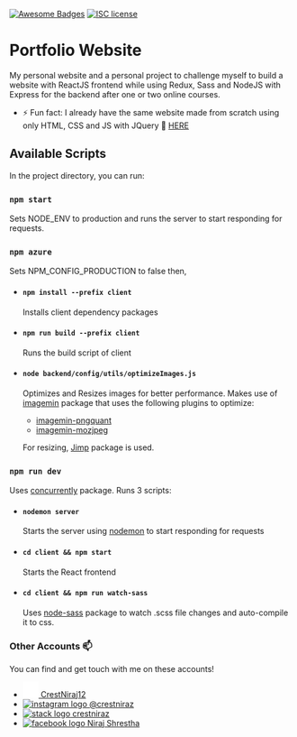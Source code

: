 [![Awesome Badges](https://img.shields.io/badge/badges-awesome-green.svg)](https://github.com/Naereen/badges)
[![ISC license](https://img.shields.io/badge/License-GPL%20v3.0-green.svg)](https://www.gnu.org/licenses/gpl-3.0.en.html)

# Portfolio Website

My personal website and a personal project to challenge myself to build a website with ReactJS frontend while using Redux, Sass and NodeJS with Express for the backend after one
or two online courses.

- ⚡ Fun fact: I already have the same website made from scratch using only HTML, CSS and JS with JQuery 🤯 [HERE](https://github.com/CrestNiraj12/Final-Website-Assignment)

## Available Scripts

In the project directory, you can run:

### `npm start`

Sets NODE_ENV to production and runs the server to start responding for requests.

### `npm azure`

Sets NPM_CONFIG_PRODUCTION to false then,

- #### `npm install --prefix client`

  Installs client dependency packages

- #### `npm run build --prefix client`

  Runs the build script of client

- #### `node backend/config/utils/optimizeImages.js`

  Optimizes and Resizes images for better performance. Makes use of [imagemin](https://www.npmjs.com/package/imagemin) package that uses the following plugins to optimize:

  - [imagemin-pngquant](https://www.npmjs.com/package/imagemin-pngquant)
  - [imagemin-mozjpeg](https://www.npmjs.com/package/imagemin-mozjpeg)

  For resizing, [Jimp](https://www.npmjs.com/package/jimp) package is used.

### `npm run dev`

Uses [concurrently](https://www.npmjs.com/package/concurrently) package. Runs 3 scripts:

- #### `nodemon server`

  Starts the server using [nodemon](https://nodemon.io/) to start responding for requests

- #### `cd client && npm start`

  Starts the React frontend

- #### `cd client && npm run watch-sass`
  Uses [node-sass](https://www.npmjs.com/package/node-sass) package to watch .scss file changes and auto-compile it to css.

### Other Accounts 📫

You can find and get touch with me on these accounts!

- [<img src="https://raw.githubusercontent.com/Delta456/Delta456/master/img/github.png" alt="github logo" width="28"> CrestNiraj12](https://github.com/CrestNiraj12)
- [<img src="https://raw.githubusercontent.com/Delta456/Delta456/master/img/instagram.jpg" alt="instagram logo" width="24"> @crestniraz](https://www.instagram.com/crestniraz/)
- [<img src="https://raw.githubusercontent.com/Delta456/Delta456/master/img/stack.svg" alt="stack logo" width="24"> crestniraz](https://stackoverflow.com/users/7185580/crestniraz)
- [<img src="https://upload.wikimedia.org/wikipedia/commons/5/51/Facebook_f_logo_%282019%29.svg" alt="facebook logo" width="24"> Niraj Shrestha](https://www.facebook.com/crestniraz)
